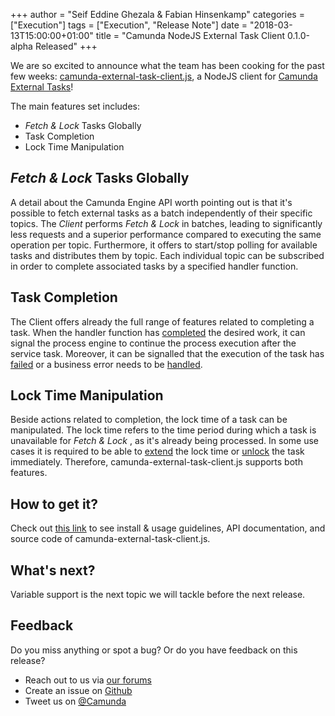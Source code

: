 +++
author = "Seif Eddine Ghezala & Fabian Hinsenkamp"
categories = ["Execution"]
tags = ["Execution", "Release Note"]
date = "2018-03-13T15:00:00+01:00"
title = "Camunda NodeJS External Task Client 0.1.0-alpha Released"
+++

We are so excited to announce what the team has been cooking for the past few weeks: [camunda-external-task-client.js](https://github.com/camunda/camunda-external-task-client-js),
 a NodeJS client for [Camunda External Tasks](https://docs.camunda.org/manual/latest/user-guide/process-engine/external-tasks/)!

The main features set includes:

* _Fetch & Lock_ Tasks Globally
* Task Completion
* Lock Time Manipulation

## _Fetch & Lock_  Tasks Globally
A detail about the Camunda Engine API worth pointing out is that it's possible to fetch external tasks as a batch independently of their specific topics.
The _Client_ performs _Fetch & Lock_ in batches, leading to significantly less requests and a superior performance
compared to executing the same operation per topic.
Furthermore, it offers to start/stop polling for available tasks and distributes them by topic.
Each individual topic can be subscribed in order to complete associated tasks by a specified handler function.

## Task Completion
The Client offers already the full range of features related to completing a task. 
When the handler function has [completed](https://docs.camunda.org/manual/latest/reference/rest/external-task/post-complete/) the desired work, it can signal the process engine to continue the process execution after the service task.
Moreover, it can be signalled that the execution of the task has [failed](https://docs.camunda.org/manual/latest/reference/rest/external-task/post-failure/) or a business error needs to be [handled](https://docs.camunda.org/manual/latest/reference/rest/external-task/post-bpmn-error/).

## Lock Time Manipulation
Beside actions related to completion, the lock time of a task can be manipulated. The lock time refers to the time period during which a task is unavailable for  _Fetch & Lock_ , as it's already
being processed.
In some use cases it is required to be able to [extend](https://docs.camunda.org/manual/latest/reference/rest/external-task/post-extend-lock/) the lock time or [unlock](https://docs.camunda.org/manual/latest/reference/rest/external-task/post-unlock/) the task immediately. 
Therefore, camunda-external-task-client.js supports both features.

## How to get it?
Check out [this link](https://github.com/camunda/camunda-external-task-client-js) to see install & usage guidelines, API
documentation, and source code of camunda-external-task-client.js.

## What's next?
Variable support is the next topic we will tackle before the next release.

## Feedback
Do you miss anything or spot a bug? Or do you have feedback on this release?

 * Reach out to us via [our forums](https://forum.camunda.org/c/engine)
 * Create an issue on [Github](https://github.com/camunda/camunda-external-task-client-js/issues)
 * Tweet us on [@Camunda](https://twitter.com/Camunda)
